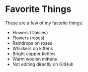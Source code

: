 # Favorite Things

These are a few of my favorite things:

- Flowers (Daisies)
- Flowers (roses)
- Raindrops on roses
- Whiskers on kittens
- Bright copper kettles
- Warm woolen mittens
- Not editing directly on GitHub
